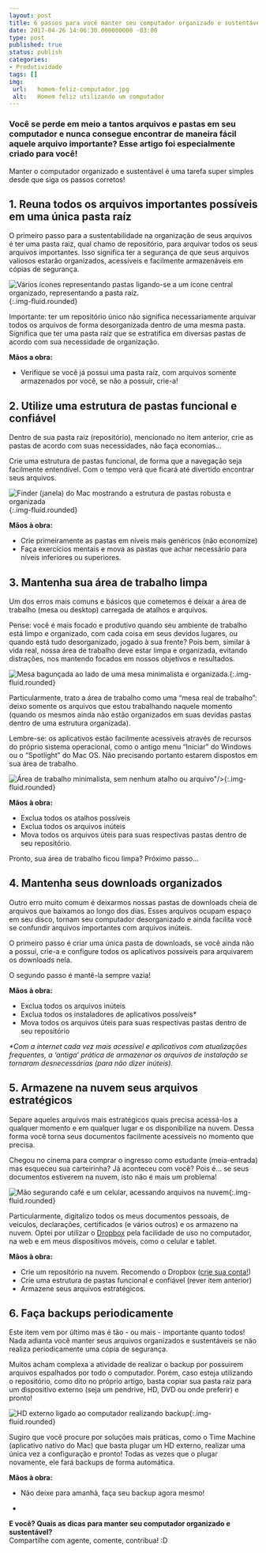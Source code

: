 ```yaml
---
layout: post
title: 6 passos para você manter seu computador organizado e sustentável
date: 2017-04-26 14:06:30.000000000 -03:00
type: post
published: true
status: publish
categories:
- Produtividade
tags: []
img:
 url:	homem-feliz-computador.jpg
 alt:	Homem feliz utilizando um computador
---
```


###  Você se perde em meio a tantos arquivos e pastas em seu computador e nunca consegue encontrar de maneira fácil aquele arquivo importante? Esse artigo foi especialmente criado para você!


Manter o computador organizado e sustentável é uma tarefa super simples desde que siga os passos corretos!
## 1. Reuna todos os arquivos importantes possíveis em uma única pasta raíz

O primeiro passo para a sustentabilidade na organização de seus arquivos é ter uma pasta raiz, qual chamo de repositório, para arquivar todos os seus arquivos importantes. Isso significa ter a segurança de que seus arquivos valiosos estarão organizados, acessíveis e facilmente armazenáveis em cópias de segurança.

![Vários ícones representando pastas ligando-se a um ícone central organizado, representando a pasta raíz.](/assets/imgs/pasta-raiz.jpg){:.img-fluid.rounded}

Importante: ter um repositório único não significa necessariamente arquivar todos os arquivos de forma desorganizada dentro de uma mesma pasta. Significa que ter uma pasta raíz que se estratifica em diversas pastas de acordo com sua necessidade de organização.

**Mãos a obra:**

* Verifique se você já possui uma pasta raíz, com arquivos somente armazenados por você, se não a possuir, crie-a!

## 2. Utilize uma estrutura de pastas funcional e confiável

Dentro de sua pasta raíz (repositório), mencionado no item anterior, crie as pastas de acordo com suas necessidades, não faça economias…

Crie uma estrutura de pastas funcional, de forma que a navegação seja facilmente entendível. Com o tempo verá que ficará até divertido encontrar seus arquivos.

![Finder (janela) do Mac mostrando a estrutura de pastas robusta e organizada](/assets/imgs/organizacao-pastas-exemplo.jpg){:.img-fluid.rounded}

**Mãos à obra:**

* Crie primeiramente as pastas em níveis mais genéricos (não economize)
* Faça exercícios mentais e mova as pastas que achar necessário para níveis inferiores ou superiores.

## 3. Mantenha sua área de trabalho limpa

Um dos erros mais comuns e básicos que cometemos é deixar a área de trabalho (mesa ou desktop) carregada de atalhos e arquivos.

Pense: você é mais focado e produtivo quando seu ambiente de trabalho está limpo e organizado, com cada coisa em seus devidos lugares, ou quando está tudo desorganizado, jogado à sua frente? Pois bem, similar à vida real, nossa área de trabalho deve estar limpa e organizada, evitando distrações, nos mantendo focados em nossos objetivos e resultados.

![Mesa bagunçada ao lado de uma mesa minimalista e organizada.](/assets/imgs/mesa-baguncada-vs-mesa-organizada.jpg){:.img-fluid.rounded}

Particularmente, trato a área de trabalho como uma “mesa real de trabalho”: deixo somente os arquivos que estou trabalhando naquele momento (quando os mesmos ainda não estão organizados em suas devidas pastas dentro de uma estrutura organizada).

Lembre-se: os aplicativos estão facilmente acessíveis através de recursos do próprio sistema operacional, como o antigo menu “Iniciar” do Windows ou o “Spotlight” do Mac OS. Não precisando portanto estarem dispostos em sua área de trabalho.

![Área de trabalho minimalista, sem nenhum atalho ou arquivo"/>](/assets/imgs/desktop-thiagonasc.jpg){:.img-fluid.rounded}

**Mãos à obra:**

* Exclua todos os atalhos possíveis
* Exclua todos os arquivos inúteis
* Mova todos os arquivos úteis para suas respectivas pastas dentro de seu repositório.


Pronto, sua área de trabalho ficou limpa? Próximo passo...
## 4. Mantenha seus downloads organizados

Outro erro muito comum é deixarmos nossas pastas de downloads cheia de arquivos que baixamos ao longo dos dias. Esses arquivos ocupam espaço em seu disco, tornam seu computador desorganizado e ainda facilita você se confundir arquivos importantes com arquivos inúteis.

O primeiro passo é criar uma única pasta de downloads, se você ainda não a possui, crie-a e configure todos os aplicativos possíveis para arquivarem os downloads nela.

O segundo passo é mantê-la sempre vazia!

**Mãos à obra:**

* Exclua todos os arquivos inúteis
* Exclua todos os instaladores de aplicativos possíveis*
* Mova todos os arquivos úteis para suas respectivas pastas dentro de seu repositório

<em>*Com a internet cada vez mais acessível e aplicativos com atualizações frequentes, a ‘antiga’ prática de armazenar os arquivos de instalação se tornaram desnecessárias (para não dizer inúteis).</em>
## 5. Armazene na nuvem seus arquivos estratégicos

Separe aqueles arquivos mais estratégicos quais precisa acessá-los a qualquer momento e em qualquer lugar e os disponibilize na nuvem. Dessa forma você torna seus documentos facilmente acessíveis no momento que precisa.

Chegou no cinema para comprar o ingresso como estudante (meia-entrada) mas esqueceu sua carteirinha? Já aconteceu com você? Pois é… se seus documentos estiverem na nuvem, isto não é mais um problema!

![Mão segurando café e um celular, acessando arquivos na nuvem](/assets/imgs/arquivos-na-nuvem.jpg){:.img-fluid.rounded}

Particularmente, digitalizo todos os meus documentos pessoais, de veículos, declarações, certificados (e vários outros) e os armazeno na nuvem. Optei por utilizar o <a href="https://db.tt/46kSo8Ko" target="_blank" rel="noopener noreferrer">Dropbox</a> pela facilidade de uso no computador, na web e em meus dispositivos móveis, como o celular e tablet.

**Mãos à obra:**

* Crie um repositório na nuvem. Recomendo o Dropbox (<a href="https://db.tt/46kSo8Ko" target="_blank" rel="noopener noreferrer">crie sua conta!</a>)
* Crie uma estrutura de pastas funcional e confiável (rever item anterior)
* Armazene seus arquivos estratégicos.

## 6. Faça backups periodicamente

Este item vem por último mas é tão - ou mais - importante quanto todos! Nada adianta você manter seus arquivos organizados e sustentáveis se não realiza periodicamente uma cópia de segurança.

Muitos acham complexa a atividade de realizar o backup por possuirem arquivos espalhados por todo o computador. Porém, caso esteja utilizando o repositório, como dito no próprio artigo, basta copiar sua pasta raíz para um dispositivo externo (seja um pendrive, HD, DVD ou onde preferir) e pronto!

![HD externo ligado ao computador realizando backup](/assets/imgs/hd-externo.jpg){:.img-fluid.rounded}

Sugiro que você procure por soluções mais práticas, como o Time Machine (aplicativo nativo do Mac) que basta plugar um HD externo, realizar uma única vez a configuração e pronto! Todas as vezes que o plugar novamente, ele fará backups de forma automática.

**Mãos à obra:**

* Não deixe para amanhã, faça seu backup agora mesmo!

-

**E você? Quais as dicas para manter seu computador organizado e sustentável?<br />**
Compartilhe com agente, comente, contribua! :D
